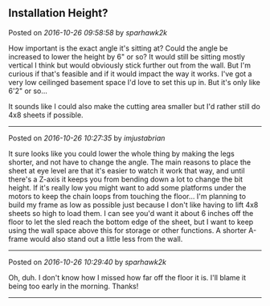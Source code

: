 ## Installation Height?
Posted on *2016-10-26 09:58:58* by *sparhawk2k*

How important is the exact angle it's sitting at? Could the angle be increased to lower the height by 6" or so? It would still be sitting mostly vertical I think but would obviously stick further out from the wall. But I'm curious if that's feasible and if it would impact the way it works. I've got a very low ceilinged basement space I'd love to set this up in. But it's only like 6'2" or so...

It sounds like I could also make the cutting area smaller but I'd rather still do 4x8 sheets if possible.

---

Posted on *2016-10-26 10:27:35* by *imjustabrian*

It sure looks like you could lower the whole thing by making the legs shorter, and not have to change the angle. The main reasons to place the sheet at eye level are that it's easier to watch it work that way, and until there's a Z-axis it keeps you from bending down a lot to change the bit height. If it's really low you might want to add some platforms under the motors to keep the chain loops from touching the floor... 
I'm planning to build my frame as low as possible just because I don't like having to lift 4x8 sheets so high to load them. I can see you'd want it about 6 inches off the floor to let the sled reach the bottom edge of the sheet, but I want to keep using the wall space above this for storage or other functions. A shorter A-frame would also stand out a little less from the wall.

---

Posted on *2016-10-26 10:29:40* by *sparhawk2k*

Oh, duh. I don't know how I missed how far off the floor it is. I'll blame it being too early in the morning. Thanks!

---


